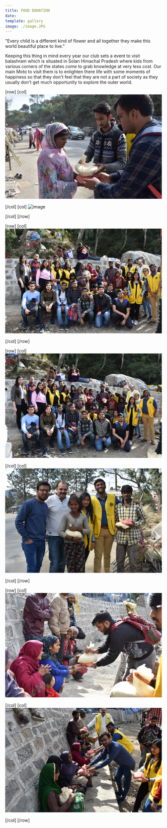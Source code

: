 ```yaml
---
title: FOOD DONATION
date: 
template: gallery
image: ./image.JPG
---
```


"Every child is a different kind of flower and all together they make this world beautiful place to live."

Keeping this thing in mind every year our club sets a event to visit balashram which is situated in Solan Himachal Pradesh where kids from various corners of the states come to grab knowledge at very less cost. Our main Moto to visit them is to enlighten there life with some moments of happiness so that they don't feel that they are not a part of society as they usually don't get much opportunity to explore the outer world.

[row]
[col]
![image](./2.JPG)

[/col]
[col]
![image](./3.JPG)

[/col]
[/row]

[row]
[col]
![image](./1.JPG)

[/col]
[/row]

[row]
[col]
![image](./8.JPG)

[/col]
[col]
![image](./4.JPG)

[/col]
[/row]

[row]
[col]
![image](./5.JPG)

[/col]
[col]
![image](./6.JPG)

[/col]
[/row]